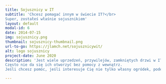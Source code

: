 ```yaml
---
title: Sojusznicy w IT
subtitle: 'Chcesz pomagać innym w świecie IT?</br>
Super, zostałeś właśnie sojusznikiem'
layout: default
modal-id: 6
date: 2014-07-15
img: sojusznicy.png
thumbnail: sojusznicy-thumbnail.png
url-to-go: https://jlamch.net/sojusznicywit/
alt: logo sojusznicy
project-date: June 2020
description: 'Jest wiele uprzedzeń, przywilejów, zamkniętych drzwi w IT.
Często nie da się ich otworzyć bez pomocy z wewnątrz.
Jeśli chcesz pomóc, jeśli interesuje Cię nie tylko własny ogródek, podejmuj małe działania dla systemowych zmian. Zostań sojusznikiem.'

---
```

